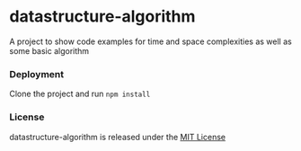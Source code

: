 # datastructure-algorithm
A project to show code examples for time and space complexities as well as some basic algorithm
### Deployment
Clone the project and run
`npm install`
### License
datastructure-algorithm is released under the [MIT License](https://choosealicense.com/licenses/mit/)

